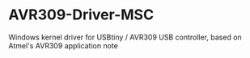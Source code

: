 # AVR309-Driver-MSC
Windows kernel driver for USBtiny / AVR309 USB controller, based on Atmel's AVR309 application note
